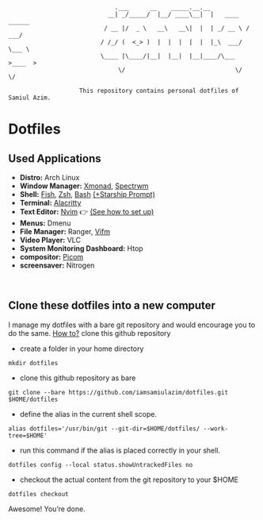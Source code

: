 ```
                              .___      __    _____.__.__
                            __| _/_____/  |__/ ____\__|  |   ____   ______
                           / __ |/  _ \   __\   __\|  |  | _/ __ \ /  ___/
                          / /_/ (  <_> )  |  |  |  |  |  |_\  ___/ \___ \
                          \____ |\____/|__|  |__|  |__|____/\___  >____  >
                               \/                               \/     \/

                    This repository contains personal dotfiles of Samiul Azim.
```

# Dotfiles

## Used Applications

- **Distro:** Arch Linux
- **Window Manager:** [Xmonad](https://github.com/iamsamiulazim/Dotfiles/tree/main/.xmonad), [Spectrwm](https://github.com/iamsamiulazim/Dotfiles/tree/main/.config/spectrwm)
- **Shell:** [Fish](https://github.com/iamsamiulazim/Dotfiles/tree/main/.config/fish), [Zsh](https://github.com/iamsamiulazim/Dotfiles/blob/main/.zshrc), [Bash](https://github.com/iamsamiulazim/Dotfiles/blob/main/.bashrc) [(+Starship Prompt)](https://github.com/iamsamiulazim/Dotfiles/blob/main/.config/starship.toml)
- **Terminal:** [Alacritty](https://github.com/iamsamiulazim/Dotfiles/tree/main/.config/alacritty)
- **Text Editor:** [Nvim](https://github.com/iamsamiulazim/Neovim) 👉 [(See how to set up)](https://github.com/iamsamiulazim/neovim#-installation)
- **Menus:** Dmenu
- **File Manager:** Ranger, [Vifm](https://github.com/iamsamiulazim/Dotfiles/tree/main/.config/vifm)
- **Video Player:** VLC
- **System Monitoring Dashboard:** Htop
- **compositor:** [Picom](https://github.com/iamsamiulazim/Dotfiles/blob/main/.config/picom/picom.conf)
- **screensaver:** Nitrogen

<br/>

## Clone these dotfiles into a new computer

I manage my dotfiles with a bare git repository and would encourage you to do the same. <a href="https://www.atlassian.com/git/tutorials/dotfiles" target="_blank">How to?</a> clone this github repository

- create a folder in your home directory

```
mkdir dotfiles
```

- clone this github repository as bare

```
git clone --bare https://github.com/iamsamiulazim/dotfiles.git $HOME/dotfiles
```

- define the alias in the current shell scope.

```
alias dotfiles='/usr/bin/git --git-dir=$HOME/dotfiles/ --work-tree=$HOME'
```

- run this command if the alias is placed correctly in your shell.

```
dotfiles config --local status.showUntrackedFiles no
```

- checkout the actual content from the git repository to your $HOME

```
dotfiles checkout
```

Awesome! You’re done.
